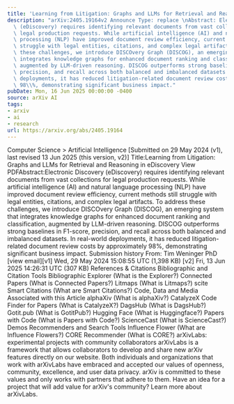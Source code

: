 ```yaml
---
title: 'Learning from Litigation: Graphs and LLMs for Retrieval and Reasoning in eDiscovery'
description: "arXiv:2405.19164v2 Announce Type: replace \nAbstract: Electronic Discovery\
  \ (eDiscovery) requires identifying relevant documents from vast collections for\
  \ legal production requests. While artificial intelligence (AI) and natural language\
  \ processing (NLP) have improved document review efficiency, current methods still\
  \ struggle with legal entities, citations, and complex legal artifacts. To address\
  \ these challenges, we introduce DISCOvery Graph (DISCOG), an emerging system that\
  \ integrates knowledge graphs for enhanced document ranking and classification,\
  \ augmented by LLM-driven reasoning. DISCOG outperforms strong baselines in F1-score,\
  \ precision, and recall across both balanced and imbalanced datasets. In real-world\
  \ deployments, it has reduced litigation-related document review costs by approximately\
  \ 98\\%, demonstrating significant business impact."
pubDate: Mon, 16 Jun 2025 00:00:00 -0400
source: arXiv AI
tags:
- arxiv
- ai
- research
url: https://arxiv.org/abs/2405.19164
---
```


Computer Science > Artificial Intelligence
[Submitted on 29 May 2024 (v1), last revised 13 Jun 2025 (this version, v2)]
Title:Learning from Litigation: Graphs and LLMs for Retrieval and Reasoning in eDiscovery
View PDFAbstract:Electronic Discovery (eDiscovery) requires identifying relevant documents from vast collections for legal production requests. While artificial intelligence (AI) and natural language processing (NLP) have improved document review efficiency, current methods still struggle with legal entities, citations, and complex legal artifacts. To address these challenges, we introduce DISCOvery Graph (DISCOG), an emerging system that integrates knowledge graphs for enhanced document ranking and classification, augmented by LLM-driven reasoning. DISCOG outperforms strong baselines in F1-score, precision, and recall across both balanced and imbalanced datasets. In real-world deployments, it has reduced litigation-related document review costs by approximately 98\%, demonstrating significant business impact.
Submission history
From: Tim Weninger PhD [view email][v1] Wed, 29 May 2024 15:08:55 UTC (1,398 KB)
[v2] Fri, 13 Jun 2025 14:26:31 UTC (307 KB)
References & Citations
Bibliographic and Citation Tools
Bibliographic Explorer (What is the Explorer?)
Connected Papers (What is Connected Papers?)
Litmaps (What is Litmaps?)
scite Smart Citations (What are Smart Citations?)
Code, Data and Media Associated with this Article
alphaXiv (What is alphaXiv?)
CatalyzeX Code Finder for Papers (What is CatalyzeX?)
DagsHub (What is DagsHub?)
Gotit.pub (What is GotitPub?)
Hugging Face (What is Huggingface?)
Papers with Code (What is Papers with Code?)
ScienceCast (What is ScienceCast?)
Demos
Recommenders and Search Tools
Influence Flower (What are Influence Flowers?)
CORE Recommender (What is CORE?)
arXivLabs: experimental projects with community collaborators
arXivLabs is a framework that allows collaborators to develop and share new arXiv features directly on our website.
Both individuals and organizations that work with arXivLabs have embraced and accepted our values of openness, community, excellence, and user data privacy. arXiv is committed to these values and only works with partners that adhere to them.
Have an idea for a project that will add value for arXiv's community? Learn more about arXivLabs.